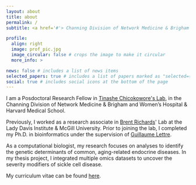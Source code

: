 ```yaml
---
layout: about
title: about
permalink: /
subtitle: <a href='#'> Channing Division of Network Medicine & Brigham and Women’s Hospital & Harvard Medical School </a>.  yilboudo [at] gmail [dot] com.

profile:
  align: right
  image: prof_pic.jpg
  image_circular: false # crops the image to make it circular
  more_info: >

news: false # includes a list of news items
selected_papers: true # includes a list of papers marked as "selected={true}"
social: true # includes social icons at the bottom of the page
---
```

I am a Posdoctoral Research Fellow in [Tinashe Chicokowore's Lab](https://www.tinashechikowore.com/), in the Channing Division of Network Medicine & Brigham and Women’s Hospital & Harvard Medical School.

Previously, I worked as a research associate in [Brent Richards](https://www.mcgill.ca/genepi/)' Lab at the Lady Davis Institute & McGill University. Prior to joining the lab, I completed my Ph.D. in bioinformatics under the supervision of [Guillaume Lettre](http://www.mhi-humangenetics.org/fr/membres/). 

As a computational biologist, my research focuses on analyses to identify the genetic determinants of common, aging-related endocrine diseases. In my thesis project, I integrated multiple omics datasets to uncover the severity modifiers of sickle cell disease. 

My curriculum vitae can be found [here](assets/pdf/Yann_Ilboudo_CV_Oct302024_RA.pdf).


